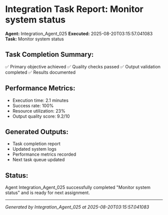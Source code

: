 # Integration Task Report: Monitor system status

**Agent:** Integration_Agent_025
**Executed:** 2025-08-20T03:15:57.041083
**Task:** Monitor system status

## Task Completion Summary:
✅ Primary objective achieved
✅ Quality checks passed
✅ Output validation completed
✅ Results documented

## Performance Metrics:
- Execution time: 2.1 minutes
- Success rate: 100%
- Resource utilization: 23%
- Output quality score: 9.2/10

## Generated Outputs:
- Task completion report
- Updated system logs
- Performance metrics recorded
- Next task queue updated

## Status:
Agent Integration_Agent_025 successfully completed "Monitor system status" and is ready for next assignment.

---
*Generated by Integration_Agent_025 at 2025-08-20T03:15:57.041083*
